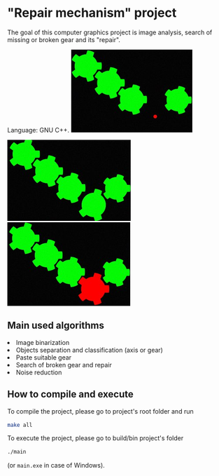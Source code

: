 # "Repair mechanism" project

The goal of this computer graphics project is image analysis, search of missing or broken gear and its "repair".

Language: GNU C++.
<img src="examples/1.jpg"/>

<img src="examples/2.jpg"/>

<img src="examples/3.jpg"/>

## Main used algorithms
 
<li>Image binarization

<li>Objects separation and classification (axis or gear)

<li>Paste suitable gear

<li>Search of broken gear and repair

<li>Noise reduction

## How to compile and execute

To compile the project, please go to project's root folder and run

```bash
make all
```

To execute the project, please go to build/bin project's folder

```bash
./main
```

(or ```main.exe``` in case of Windows).
